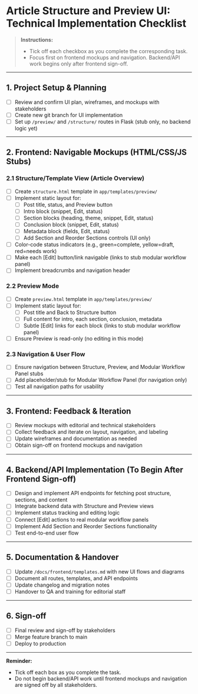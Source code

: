 # Article Structure and Preview UI: Technical Implementation Checklist

> **Instructions:**
> - Tick off each checkbox as you complete the corresponding task.
> - Focus first on frontend mockups and navigation. Backend/API work begins only after frontend sign-off.

---

## 1. Project Setup & Planning
- [ ] Review and confirm UI plan, wireframes, and mockups with stakeholders
- [ ] Create new git branch for UI implementation
- [ ] Set up `/preview/` and `/structure/` routes in Flask (stub only, no backend logic yet)

---

## 2. Frontend: Navigable Mockups (HTML/CSS/JS Stubs)

### 2.1 Structure/Template View (Article Overview)
- [ ] Create `structure.html` template in `app/templates/preview/`
- [ ] Implement static layout for:
    - [ ] Post title, status, and Preview button
    - [ ] Intro block (snippet, Edit, status)
    - [ ] Section blocks (heading, theme, snippet, Edit, status)
    - [ ] Conclusion block (snippet, Edit, status)
    - [ ] Metadata block (fields, Edit, status)
    - [ ] Add Section and Reorder Sections controls (UI only)
- [ ] Color-code status indicators (e.g., green=complete, yellow=draft, red=needs work)
- [ ] Make each [Edit] button/link navigable (links to stub modular workflow panel)
- [ ] Implement breadcrumbs and navigation header

### 2.2 Preview Mode
- [ ] Create `preview.html` template in `app/templates/preview/`
- [ ] Implement static layout for:
    - [ ] Post title and Back to Structure button
    - [ ] Full content for intro, each section, conclusion, metadata
    - [ ] Subtle [Edit] links for each block (links to stub modular workflow panel)
- [ ] Ensure Preview is read-only (no editing in this mode)

### 2.3 Navigation & User Flow
- [ ] Ensure navigation between Structure, Preview, and Modular Workflow Panel stubs
- [ ] Add placeholder/stub for Modular Workflow Panel (for navigation only)
- [ ] Test all navigation paths for usability

---

## 3. Frontend: Feedback & Iteration
- [ ] Review mockups with editorial and technical stakeholders
- [ ] Collect feedback and iterate on layout, navigation, and labeling
- [ ] Update wireframes and documentation as needed
- [ ] Obtain sign-off on frontend mockups and navigation

---

## 4. Backend/API Implementation (To Begin After Frontend Sign-off)
- [ ] Design and implement API endpoints for fetching post structure, sections, and content
- [ ] Integrate backend data with Structure and Preview views
- [ ] Implement status tracking and editing logic
- [ ] Connect [Edit] actions to real modular workflow panels
- [ ] Implement Add Section and Reorder Sections functionality
- [ ] Test end-to-end user flow

---

## 5. Documentation & Handover
- [ ] Update `/docs/frontend/templates.md` with new UI flows and diagrams
- [ ] Document all routes, templates, and API endpoints
- [ ] Update changelog and migration notes
- [ ] Handover to QA and training for editorial staff

---

## 6. Sign-off
- [ ] Final review and sign-off by stakeholders
- [ ] Merge feature branch to main
- [ ] Deploy to production

---

**Reminder:**
- Tick off each box as you complete the task.
- Do not begin backend/API work until frontend mockups and navigation are signed off by all stakeholders. 